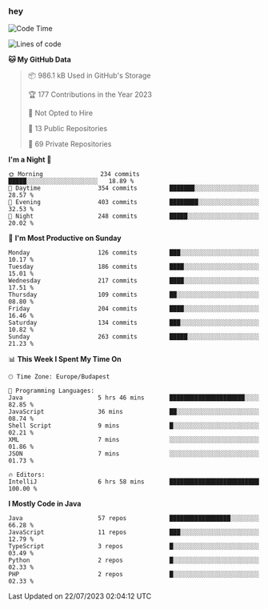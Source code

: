 ### hey

<!--START_SECTION:waka-->
![Code Time](http://img.shields.io/badge/Code%20Time-937%20hrs%2034%20mins-blue)

![Lines of code](https://img.shields.io/badge/From%20Hello%20World%20I%27ve%20Written-991.2%20thousand%20lines%20of%20code-blue)

**🐱 My GitHub Data** 

> 📦 986.1 kB Used in GitHub's Storage 
 > 
> 🏆 177 Contributions in the Year 2023
 > 
> 🚫 Not Opted to Hire
 > 
> 📜 13 Public Repositories 
 > 
> 🔑 69 Private Repositories 
 > 
**I'm a Night 🦉** 

```text
🌞 Morning                234 commits         █████░░░░░░░░░░░░░░░░░░░░   18.89 % 
🌆 Daytime                354 commits         ███████░░░░░░░░░░░░░░░░░░   28.57 % 
🌃 Evening                403 commits         ████████░░░░░░░░░░░░░░░░░   32.53 % 
🌙 Night                  248 commits         █████░░░░░░░░░░░░░░░░░░░░   20.02 % 
```
📅 **I'm Most Productive on Sunday** 

```text
Monday                   126 commits         ███░░░░░░░░░░░░░░░░░░░░░░   10.17 % 
Tuesday                  186 commits         ████░░░░░░░░░░░░░░░░░░░░░   15.01 % 
Wednesday                217 commits         ████░░░░░░░░░░░░░░░░░░░░░   17.51 % 
Thursday                 109 commits         ██░░░░░░░░░░░░░░░░░░░░░░░   08.80 % 
Friday                   204 commits         ████░░░░░░░░░░░░░░░░░░░░░   16.46 % 
Saturday                 134 commits         ███░░░░░░░░░░░░░░░░░░░░░░   10.82 % 
Sunday                   263 commits         █████░░░░░░░░░░░░░░░░░░░░   21.23 % 
```


📊 **This Week I Spent My Time On** 

```text
🕑︎ Time Zone: Europe/Budapest

💬 Programming Languages: 
Java                     5 hrs 46 mins       █████████████████████░░░░   82.85 % 
JavaScript               36 mins             ██░░░░░░░░░░░░░░░░░░░░░░░   08.74 % 
Shell Script             9 mins              █░░░░░░░░░░░░░░░░░░░░░░░░   02.21 % 
XML                      7 mins              ░░░░░░░░░░░░░░░░░░░░░░░░░   01.86 % 
JSON                     7 mins              ░░░░░░░░░░░░░░░░░░░░░░░░░   01.73 % 

🔥 Editors: 
IntelliJ                 6 hrs 58 mins       █████████████████████████   100.00 % 
```

**I Mostly Code in Java** 

```text
Java                     57 repos            █████████████████░░░░░░░░   66.28 % 
JavaScript               11 repos            ███░░░░░░░░░░░░░░░░░░░░░░   12.79 % 
TypeScript               3 repos             █░░░░░░░░░░░░░░░░░░░░░░░░   03.49 % 
Python                   2 repos             █░░░░░░░░░░░░░░░░░░░░░░░░   02.33 % 
PHP                      2 repos             █░░░░░░░░░░░░░░░░░░░░░░░░   02.33 % 
```




 Last Updated on 22/07/2023 02:04:12 UTC
<!--END_SECTION:waka-->
